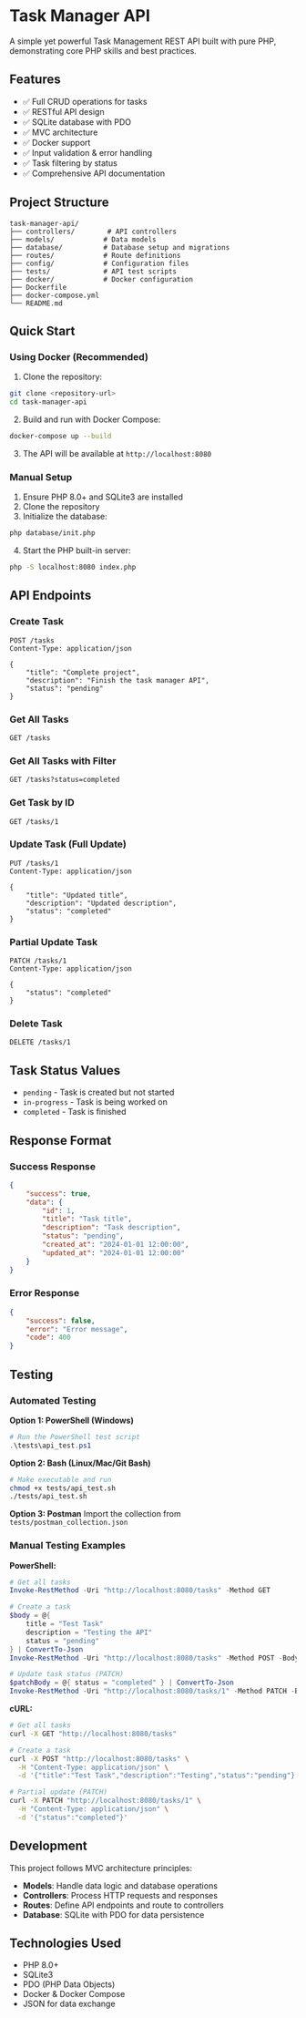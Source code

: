 # Task Manager API

A simple yet powerful Task Management REST API built with pure PHP, demonstrating core PHP skills and best practices.

## Features

- ✅ Full CRUD operations for tasks
- ✅ RESTful API design
- ✅ SQLite database with PDO
- ✅ MVC architecture
- ✅ Docker support
- ✅ Input validation & error handling
- ✅ Task filtering by status
- ✅ Comprehensive API documentation

## Project Structure

```
task-manager-api/
├── controllers/        # API controllers
├── models/            # Data models
├── database/          # Database setup and migrations
├── routes/            # Route definitions
├── config/            # Configuration files
├── tests/             # API test scripts
├── docker/            # Docker configuration
├── Dockerfile
├── docker-compose.yml
└── README.md
```

## Quick Start

### Using Docker (Recommended)

1. Clone the repository:
```bash
git clone <repository-url>
cd task-manager-api
```

2. Build and run with Docker Compose:
```bash
docker-compose up --build
```

3. The API will be available at `http://localhost:8080`

### Manual Setup

1. Ensure PHP 8.0+ and SQLite3 are installed
2. Clone the repository
3. Initialize the database:
```bash
php database/init.php
```
4. Start the PHP built-in server:
```bash
php -S localhost:8080 index.php
```

## API Endpoints

### Create Task
```http
POST /tasks
Content-Type: application/json

{
    "title": "Complete project",
    "description": "Finish the task manager API",
    "status": "pending"
}
```

### Get All Tasks
```http
GET /tasks
```

### Get All Tasks with Filter
```http
GET /tasks?status=completed
```

### Get Task by ID
```http
GET /tasks/1
```

### Update Task (Full Update)
```http
PUT /tasks/1
Content-Type: application/json

{
    "title": "Updated title",
    "description": "Updated description",
    "status": "completed"
}
```

### Partial Update Task
```http
PATCH /tasks/1
Content-Type: application/json

{
    "status": "completed"
}
```

### Delete Task
```http
DELETE /tasks/1
```

## Task Status Values

- `pending` - Task is created but not started
- `in-progress` - Task is being worked on
- `completed` - Task is finished

## Response Format

### Success Response
```json
{
    "success": true,
    "data": {
        "id": 1,
        "title": "Task title",
        "description": "Task description",
        "status": "pending",
        "created_at": "2024-01-01 12:00:00",
        "updated_at": "2024-01-01 12:00:00"
    }
}
```

### Error Response
```json
{
    "success": false,
    "error": "Error message",
    "code": 400
}
```

## Testing

### Automated Testing

**Option 1: PowerShell (Windows)**
```powershell
# Run the PowerShell test script
.\tests\api_test.ps1
```

**Option 2: Bash (Linux/Mac/Git Bash)**
```bash
# Make executable and run
chmod +x tests/api_test.sh
./tests/api_test.sh
```

**Option 3: Postman**
Import the collection from `tests/postman_collection.json`

### Manual Testing Examples

**PowerShell:**
```powershell
# Get all tasks
Invoke-RestMethod -Uri "http://localhost:8080/tasks" -Method GET

# Create a task
$body = @{
    title = "Test Task"
    description = "Testing the API"
    status = "pending"
} | ConvertTo-Json
Invoke-RestMethod -Uri "http://localhost:8080/tasks" -Method POST -Body $body -ContentType "application/json"

# Update task status (PATCH)
$patchBody = @{ status = "completed" } | ConvertTo-Json
Invoke-RestMethod -Uri "http://localhost:8080/tasks/1" -Method PATCH -Body $patchBody -ContentType "application/json"
```

**cURL:**
```bash
# Get all tasks
curl -X GET "http://localhost:8080/tasks"

# Create a task
curl -X POST "http://localhost:8080/tasks" \
  -H "Content-Type: application/json" \
  -d '{"title":"Test Task","description":"Testing","status":"pending"}'

# Partial update (PATCH)
curl -X PATCH "http://localhost:8080/tasks/1" \
  -H "Content-Type: application/json" \
  -d '{"status":"completed"}'
```

## Development

This project follows MVC architecture principles:

- **Models**: Handle data logic and database operations
- **Controllers**: Process HTTP requests and responses
- **Routes**: Define API endpoints and route to controllers
- **Database**: SQLite with PDO for data persistence

## Technologies Used

- PHP 8.0+
- SQLite3
- PDO (PHP Data Objects)
- Docker & Docker Compose
- JSON for data exchange


